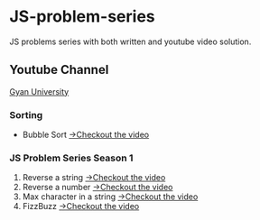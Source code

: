 # JS-problem-series
JS problems series with both written and youtube video solution.

## Youtube Channel
[Gyan University](https://www.youtube.com/channel/UCzFU4dsDRuPId4GJhhdkvkQ)

### Sorting
- Bubble Sort [->Checkout the video](https://youtu.be/gdE7DzWv7Yw)

### JS Problem Series Season 1
1. Reverse a string [->Checkout the video](https://www.youtube.com/watch?v=hfhK6gkQVvI)
2. Reverse a number [->Checkout the video](https://www.youtube.com/watch?v=Kv3bNC_M7ck&feature=youtu.be)
3. Max character in a string [->Checkout the video](https://www.youtube.com/watch?v=TqxvobHgyIU)
4. FizzBuzz [->Checkout the video](https://www.youtube.com/watch?v=7KFg9voGons)
